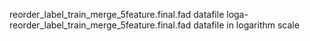 reorder_label_train_merge_5feature.final.fad datafile
loga-reorder_label_train_merge_5feature.final.fad datafile in logarithm scale
